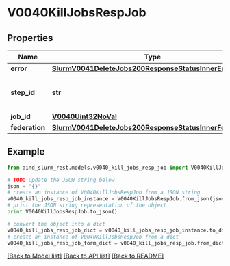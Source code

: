 # V0040KillJobsRespJob


## Properties

Name | Type | Description | Notes
------------ | ------------- | ------------- | -------------
**error** | [**SlurmV0041DeleteJobs200ResponseStatusInnerError**](SlurmV0041DeleteJobs200ResponseStatusInnerError.md) |  | [optional] 
**step_id** | **str** | Job or Step ID that signaling failed | 
**job_id** | [**V0040Uint32NoVal**](V0040Uint32NoVal.md) |  | 
**federation** | [**SlurmV0041DeleteJobs200ResponseStatusInnerFederation**](SlurmV0041DeleteJobs200ResponseStatusInnerFederation.md) |  | [optional] 

## Example

```python
from aind_slurm_rest.models.v0040_kill_jobs_resp_job import V0040KillJobsRespJob

# TODO update the JSON string below
json = "{}"
# create an instance of V0040KillJobsRespJob from a JSON string
v0040_kill_jobs_resp_job_instance = V0040KillJobsRespJob.from_json(json)
# print the JSON string representation of the object
print V0040KillJobsRespJob.to_json()

# convert the object into a dict
v0040_kill_jobs_resp_job_dict = v0040_kill_jobs_resp_job_instance.to_dict()
# create an instance of V0040KillJobsRespJob from a dict
v0040_kill_jobs_resp_job_form_dict = v0040_kill_jobs_resp_job.from_dict(v0040_kill_jobs_resp_job_dict)
```
[[Back to Model list]](../README.md#documentation-for-models) [[Back to API list]](../README.md#documentation-for-api-endpoints) [[Back to README]](../README.md)


